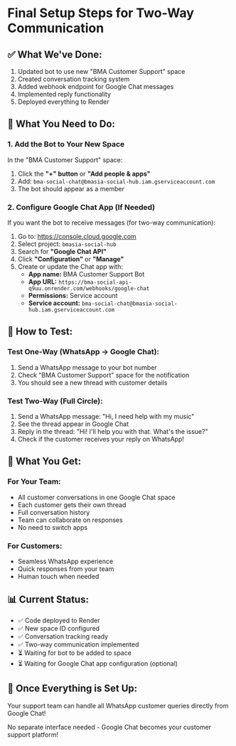 # Final Setup Steps for Two-Way Communication

## ✅ What We've Done:
1. Updated bot to use new "BMA Customer Support" space
2. Created conversation tracking system
3. Added webhook endpoint for Google Chat messages
4. Implemented reply functionality
5. Deployed everything to Render

## 🔧 What You Need to Do:

### 1. Add the Bot to Your New Space
In the "BMA Customer Support" space:
1. Click the **"+" button** or **"Add people & apps"**
2. Add: `bma-social-chat@bmasia-social-hub.iam.gserviceaccount.com`
3. The bot should appear as a member

### 2. Configure Google Chat App (If Needed)
If you want the bot to receive messages (for two-way communication):

1. Go to: https://console.cloud.google.com
2. Select project: `bmasia-social-hub`
3. Search for **"Google Chat API"**
4. Click **"Configuration"** or **"Manage"**
5. Create or update the Chat app with:
   - **App name:** BMA Customer Support Bot
   - **App URL:** `https://bma-social-api-q9uu.onrender.com/webhooks/google-chat`
   - **Permissions:** Service account
   - **Service account:** `bma-social-chat@bmasia-social-hub.iam.gserviceaccount.com`

## 🧪 How to Test:

### Test One-Way (WhatsApp → Google Chat):
1. Send a WhatsApp message to your bot number
2. Check "BMA Customer Support" space for the notification
3. You should see a new thread with customer details

### Test Two-Way (Full Circle):
1. Send a WhatsApp message: "Hi, I need help with my music"
2. See the thread appear in Google Chat
3. Reply in the thread: "Hi! I'll help you with that. What's the issue?"
4. Check if the customer receives your reply on WhatsApp!

## 🎯 What You Get:

### For Your Team:
- All customer conversations in one Google Chat space
- Each customer gets their own thread
- Full conversation history
- Team can collaborate on responses
- No need to switch apps

### For Customers:
- Seamless WhatsApp experience
- Quick responses from your team
- Human touch when needed

## 📊 Current Status:
- ✅ Code deployed to Render
- ✅ New space ID configured
- ✅ Conversation tracking ready
- ✅ Two-way communication implemented
- ⏳ Waiting for bot to be added to space
- ⏳ Waiting for Google Chat app configuration (optional)

## 🚀 Once Everything is Set Up:
Your support team can handle all WhatsApp customer queries directly from Google Chat!

No separate interface needed - Google Chat becomes your customer support platform!